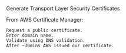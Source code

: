 Generate Transport Layer Security Certificates

From AWS Certificate Manager:

    Request a public certificate.
    Enter domain name.
    Validate using DNS validation. 
    After ~30mins AWS issued our certificate.

